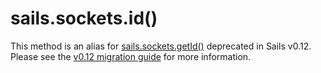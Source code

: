 # sails.sockets.id()

This method is an alias for [sails.sockets.getId()](http://sailsjs.org/documentation/reference/websockets/sails.sockets/sails.sockets.rooms.html) deprecated in Sails v0.12.  Please see the [v0.12 migration guide](http://sailsjs.org/documentation/concepts/upgrading/to-v-0-12) for more information.

<docmeta name="displayName" value="sails.sockets.id()">
<docmeta name="isDeprecated" value="true">
